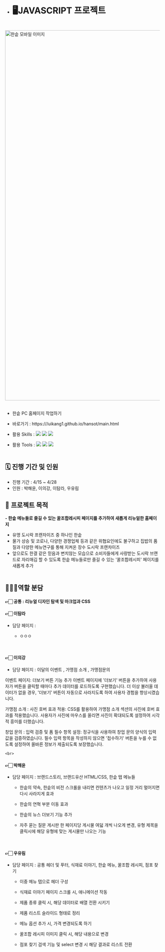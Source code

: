 - # 🖥️JAVASCRIPT 프로젝트

<br>

<img width="1200" alt="한솥 모바일 이미지" src="https://github.com/uikang1/hansot/assets/168395738/bac4c6a4-69b2-45e7-995c-c512acfc2752">

<br>
<br>

- 한솥 PC 홈페이지 작업하기
- 바로가기 : https:///uikang1.github.io/hansot/main.html

- 활용 Skills : <img src="https://img.shields.io/badge/HTML5-E34F26?style=flat&logo=HTML5&logoColor=white" /> <img src="https://img.shields.io/badge/CSS3-1572B6?style=flat&logo=CSS3&logoColor=white" /> <img src="https://img.shields.io/badge/JavaScript-F7DF1E?style=flat&logo=JavaScript&logoColor=white" /> 
- 활용 Tools : <img src="https://img.shields.io/badge/Figma-F24E1E?style=flat&logo=Figma&logoColor=white" /> <img src="https://img.shields.io/badge/Slack-4A154B?style=flat&logo=Slack&logoColor=white" /> <img src="https://img.shields.io/badge/GitHub-181717?style=flat&logo=GitHub&logoColor=white" />
  <br>
  <br>

## 🗓️ 진행 기간 및 인원

- 진행 기간 : 4/15 ~ 4/28
- 인원 : 박해윤, 이의강, 이탐라, 우유림
  <br>

## 🎯 프로젝트 목적

**- 한솥 메뉴들로 즐길 수 있는 꿀조합레시피 페이지를 추가하여 새롭게 리뉴얼한 홈페이지**

- 유명 도시락 프랜차이즈 중 하나인 한솥
- 물가 상승 및 코로나, 다양한 경쟁업체 등과 같은 위협요인에도 불구하고 집밥의 품질과 다양한 메뉴연구를 통해 지켜온 장수 도시락 프랜차이즈
- 앞으로도 한결 같은 믿음과 변치않는 모습으로 소비자들에게 사랑받는 도시락 브랜드로 자리매김 할 수 있도록 한솥 메뉴들로만 즐길 수 있는 '꿀조합레시피' 페이지를 새롭게 추가
  <br>
  <br>

## 👩🏻‍💻역할 분담

#### 👉🏻 공통 : 리뉴얼 디자인 탐색 및 마크업과 CSS

#### 👉🏻 이탐라
- 담당 페이지 :
  - ㅇㅇㅇ

    <br>
#### 👉🏻 이의강
- 담당 페이지 : 이달의 이벤트 , 가맹점 소개 , 가맹점문의

 이벤트 페이지: 더보기 버튼 기능 추가 이벤트 페이지에 '더보기' 버튼을 추가하여 사용자가 버튼을 클릭할 때마다 추가 데이터를 로드하도록 구현했습니다. 더 이상 불러올 데이터가 없을 경우, '더보기' 버튼이 자동으로 사라지도록 하여 사용자 경험을 향상시켰습니다.
 
가맹점 소개 : 사진 호버 효과 적용: CSS를 활용하여 가맹점 소개 섹션의 사진에 호버 효과를 적용했습니다. 사용자가 사진에 마우스를 올리면 사진이 확대되도록 설정하여 시각적 흥미를 더했습니다.

창업 문의 : 입력 검증 및 폼 필수 항목 설정: 정규식을 사용하여 창업 문의 양식의 입력값을 검증하였습니다. 필수 입력 항목을 작성하지 않으면 '접수하기' 버튼을 누를 수 없도록 설정하여 올바른 정보가 제출되도록 보장했습니다.

    <br>
#### 👉🏻 박해윤
- 담당 페이지 : 브랜드스토리, 브랜드유산 HTML/CSS, 한솥 탭 메뉴들
  - 한솥의 약속, 한솥의 비전 스크롤을 내리면 컨텐츠가 나오고 일정 거리 멀어지면 다시 사라지게 효과
  - 한솥의 연혁 부분 이동 효과
  - 한솥의 뉴스 더보기 기능 추가
  - 자주 묻는 질문 게시판 한 페이지당 게시물 여덟 개씩 나오게 변경, 유형 제목을 클릭시에 해당 유형에 맞는 게시물만 나오는 기능

    <br>
#### 👉🏻 우유림
- 담당 페이지 : 공통 헤더 및 푸터, 식재료 이야기, 한솥 메뉴, 꿀조합 레시피, 점포 찾기
  - 이중 메뉴 탭으로 헤더 구성 
  - 식재료 이야기 페이지 스크롤 시, 애니메이션 작동
  - 제품 종류 클릭 시, 해당 데이터로 배열 전환 시키기
  - 제품 리스트 슬라이드 형태로 정리
  - 메뉴 옵션 추가 시, 가격 변경되도록 하기
  - 꿀조합 레시피 이미지 클릭 시, 해당 내용으로 변경
  - 점포 찾기 검색 기능 및 select 변경 시 해당 결과로 리스트 전환

    <br>









